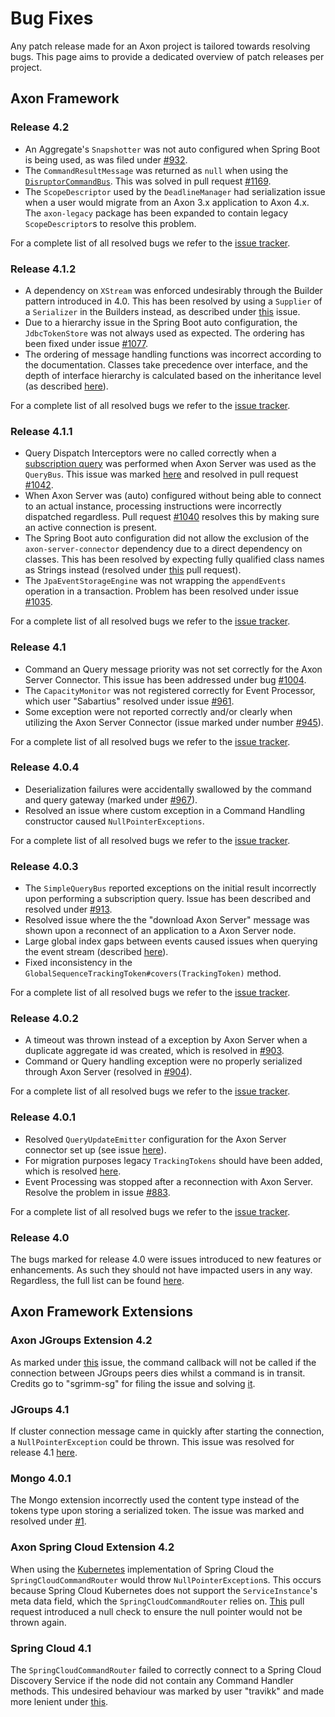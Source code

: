 # Bug Fixes

Any patch release made for an Axon project is tailored towards resolving bugs.
This page aims to provide a dedicated overview of patch releases per project.   

## Axon Framework

### Release 4.2

 * An Aggregate's `Snapshotter` was not auto configured when Spring Boot is being used, as was filed under [#932](https://github.com/AxonFramework/AxonFramework/issues/932).
 * The `CommandResultMessage` was returned as `null` when using the [`DisruptorCommandBus`](../../configuring-infrastructure-components/command-processing/command-dispatching.md#disruptorcommandbus).
   This was solved in pull request [#1169](https://github.com/AxonFramework/AxonFramework/pull/1169).
 * The `ScopeDescriptor` used by the `DeadlineManager` had serialization issue when a user would migrate from an Axon 3.x application to Axon 4.x.
   The `axon-legacy` package has been expanded to contain legacy `ScopeDescriptor`s to resolve this problem.

For a complete list of all resolved bugs we refer to the
 [issue tracker](https://github.com/AxonFramework/AxonFramework/issues?utf8=%E2%9C%93&q=is%3Aclosed+milestone%3A%22Release+4.2%22++label%3A%22Type%3A+Bug%22).

### Release 4.1.2

 * A dependency on `XStream` was enforced undesirably through the Builder pattern introduced in 4.0. 
   This has been resolved by using a `Supplier` of a `Serializer` in the Builders instead, as described under [this](https://github.com/AxonFramework/AxonFramework/issues/1054) issue.
 * Due to a hierarchy issue in the Spring Boot auto configuration, the `JdbcTokenStore` was not always used as expected.
   The ordering has been fixed under issue [#1077](https://github.com/AxonFramework/AxonFramework/issues/1077).
 * The ordering of message handling functions was incorrect according to the documentation.
   Classes take precedence over interface, and the depth of interface hierarchy is calculated based on the inheritance level (as described [here](https://github.com/AxonFramework/AxonFramework/pull/1129)).
 
For a complete list of all resolved bugs we refer to the
 [issue tracker](https://github.com/AxonFramework/AxonFramework/issues?utf8=%E2%9C%93&q=is%3Aclosed+milestone%3A%22Release+4.1.2%22++label%3A%22Type%3A+Bug%22).

### Release 4.1.1

 * Query Dispatch Interceptors were no called correctly when a [subscription query](../../implementing-domain-logic/query-handling/dispatching-queries.md#subscription-queries) was performed when Axon Server was used as the `QueryBus`.
   This issue was marked [here](https://github.com/AxonFramework/AxonFramework/issues/1013) and resolved in pull request [#1042](https://github.com/AxonFramework/AxonFramework/pull/1042).
 * When Axon Server was (auto) configured without being able to connect to an actual instance, processing instructions were incorrectly dispatched regardless.
   Pull request [#1040](https://github.com/AxonFramework/AxonFramework/pull/1040) resolves this by making sure an active connection is present.
 * The Spring Boot auto configuration did not allow the exclusion of the `axon-server-connector` dependency due to a direct dependency on classes.
   This has been resolved by expecting fully qualified class names as Strings instead (resolved under [this](https://github.com/AxonFramework/AxonFramework/pull/1041) pull request).
 * The `JpaEventStorageEngine` was not wrapping the `appendEvents` operation in a transaction.
   Problem has been resolved under issue [#1035](https://github.com/AxonFramework/AxonFramework/issues/1035). 
 
For a complete list of all resolved bugs we refer to the
 [issue tracker](https://github.com/AxonFramework/AxonFramework/issues?utf8=%E2%9C%93&q=is%3Aclosed+milestone%3A%22Release+4.1.1%22++label%3A%22Type%3A+Bug%22). 

### Release 4.1

 * Command an Query message priority was not set correctly for the Axon Server Connector.
   This issue has been addressed under bug [#1004](https://github.com/AxonFramework/AxonFramework/pull/1004).
 * The `CapacityMonitor` was not registered correctly for Event Processor, which user "Sabartius" resolved under issue [#961](https://github.com/AxonFramework/AxonFramework/issues/961).
 * Some exception were not reported correctly and/or clearly when utilizing the Axon Server Connector (issue marked under number [#945](https://github.com/AxonFramework/AxonFramework/pull/945)).
 
For a complete list of all resolved bugs we refer to the
 [issue tracker](https://github.com/AxonFramework/AxonFramework/issues?utf8=%E2%9C%93&q=is%3Aclosed+milestone%3A%22Release+4.1%22++label%3A%22Type%3A+Bug%22).

### Release 4.0.4

 * Deserialization failures were accidentally swallowed by the command and query gateway (marked under [#967](https://github.com/AxonFramework/AxonFramework/issues/967)).
 * Resolved an issue where custom exception in a Command Handling constructor caused `NullPointerExceptions`.
 
For a complete list of all resolved bugs we refer to the
 [issue tracker](https://github.com/AxonFramework/AxonFramework/issues?utf8=%E2%9C%93&q=is%3Aclosed+milestone%3A%22Release+4.0.4%22++label%3A%22Type%3A+Bug%22).

### Release 4.0.3

 * The `SimpleQueryBus` reported exceptions on the initial result incorrectly upon performing a subscription query.
   Issue has been described and resolved under [#913](https://github.com/AxonFramework/AxonFramework/issues/913). 
 * Resolved issue where the the "download Axon Server" message was shown upon a reconnect of an application to a Axon Server node.
 * Large global index gaps between events caused issues when querying the event stream (described [here](https://github.com/AxonFramework/AxonFramework/issues/419)).
 * Fixed inconsistency in the `GlobalSequenceTrackingToken#covers(TrackingToken)` method.   
 
For a complete list of all resolved bugs we refer to the
 [issue tracker](https://github.com/AxonFramework/AxonFramework/issues?utf8=%E2%9C%93&q=is%3Aclosed+milestone%3A%22Release+4.0.3%22++label%3A%22Type%3A+Bug%22).

### Release 4.0.2

 * A timeout was thrown instead of a exception by Axon Server when a duplicate aggregate id was created, which is resolved in [#903](https://github.com/AxonFramework/AxonFramework/issues/903). 
 * Command or Query handling exception were no properly serialized through Axon Server (resolved in [#904](https://github.com/AxonFramework/AxonFramework/pull/904)). 
 
For a complete list of all resolved bugs we refer to the
 [issue tracker](https://github.com/AxonFramework/AxonFramework/issues?utf8=%E2%9C%93&q=is%3Aclosed+milestone%3A%22Release+4.0.2%22++label%3A%22Type%3A+Bug%22).

### Release 4.0.1

 * Resolved `QueryUpdateEmitter` configuration for the Axon Server connector set up (see issue [here](https://github.com/AxonFramework/AxonFramework/issues/896)).
 * For migration purposes legacy `TrackingTokens` should have been added, which is resolved [here](https://github.com/AxonFramework/AxonFramework/issues/886).
 * Event Processing was stopped after a reconnection with Axon Server. Resolve the problem in issue [#883](https://github.com/AxonFramework/AxonFramework/issues/883). 
 
For a complete list of all resolved bugs we refer to the
 [issue tracker](https://github.com/AxonFramework/AxonFramework/issues?utf8=%E2%9C%93&q=is%3Aclosed+milestone%3A%22Release+4.0.1%22++label%3A%22Type%3A+Bug%22).

### Release 4.0

The bugs marked for release 4.0 were issues introduced to new features or enhancements.
As such they should not have impacted users in any way.
Regardless, the full list can be found
 [here](https://github.com/AxonFramework/AxonFramework/issues?utf8=%E2%9C%93&q=is%3Aclosed+milestone%3A%22Release+4.0%22++label%3A%22Type%3A+Bug%22).

## Axon Framework Extensions

### Axon JGroups Extension 4.2

As marked under [this](https://github.com/AxonFramework/extension-jgroups/issues/4) issue, the command callback will
 not be called if the connection between JGroups peers dies whilst a command is in transit.
Credits go to "sgrimm-sg" for filing the issue and solving [it](https://github.com/AxonFramework/extension-jgroups/pull/5).

### JGroups 4.1

If cluster connection message came in quickly after starting the connection, a `NullPointerException` could be thrown.
This issue was resolved for release 4.1 [here](https://github.com/AxonFramework/extension-jgroups/issues/1).

### Mongo 4.0.1

The Mongo extension incorrectly used the content type instead of the tokens type upon storing a serialized token.
The issue was marked and resolved under [#1](https://github.com/AxonFramework/extension-mongo/issues/1).

### Axon Spring Cloud Extension 4.2

When using the [Kubernetes](https://spring.io/projects/spring-cloud-kubernetes) implementation of Spring Cloud the
 `SpringCloudCommandRouter` would throw `NullPointerException`s.
This occurs because Spring Cloud Kubernetes does not support the `ServiceInstance`'s meta data field,
 which the `SpringCloudCommandRouter` relies on.
[This](https://github.com/AxonFramework/extension-springcloud/pull/10) pull request introduced a null check to ensure
 the null pointer would not be thrown again. 

### Spring Cloud 4.1

The `SpringCloudCommandRouter` failed to correctly connect to a Spring Cloud Discovery Service
 if the node did not contain any Command Handler methods.
This undesired behaviour was marked by user "travikk" and made more lenient under
 [this](https://github.com/AxonFramework/extension-springcloud/issues/1).
